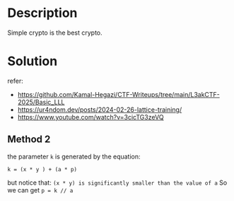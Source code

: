 # Description

Simple crypto is the best crypto.

# Solution

refer:

- https://github.com/Kamal-Hegazi/CTF-Writeups/tree/main/L3akCTF-2025/Basic_LLL
- https://ur4ndom.dev/posts/2024-02-26-lattice-training/
- https://www.youtube.com/watch?v=3cicTG3zeVQ

## Method 2

the parameter `k` is generated by the equation:

`k = (x * y ) + (a * p)`

but notice that: `(x * y) is significantly smaller than the value of a` So we can get `p = k // a`

```python

```
